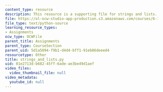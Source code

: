 ```yaml
---
content_type: resource
description: This resource is a supporting file for strings and lists.
file: https://ol-ocw-studio-app-production.s3.amazonaws.com/courses/6-189-a-gentle-introduction-to-programming-using-python-january-iap-2011/01e2713db68245ff6adeae3be49d1aef_strings_and_lists.py
file_type: text/python-source
learning_resource_types:
- Assignments
ocw_type: OCWFile
parent_title: Assignments
parent_type: CourseSection
parent_uid: 5d1a5094-f9b1-d4d4-bff1-91eb06deeed4
resourcetype: Other
title: strings_and_lists.py
uid: 01e2713d-b682-45ff-6ade-ae3be49d1aef
video_files:
  video_thumbnail_file: null
video_metadata:
  youtube_id: null
---
```

